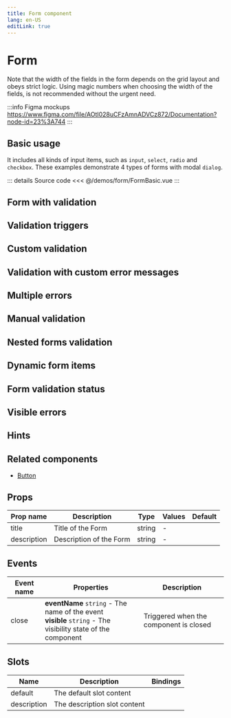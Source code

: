 ```yaml
---
title: Form component
lang: en-US
editLink: true
---
```


# Form

Note that the width of the fields in the form depends on the grid layout and obeys strict logic.
Using magic numbers when choosing the width of the fields, is not recommended without the urgent need.

:::info Figma mockups
https://www.figma.com/file/AOtI028uCFzAmnADVCz872/Documentation?node-id=23%3A744
:::

## Basic usage

It includes all kinds of input items, such as `input`, `select`, `radio` and `checkbox`.
These examples demonstrate 4 types of forms with modal `dialog`.

<FormBasic />

::: details Source code
<<< @/demos/form/FormBasic.vue
:::

## Form with validation

## Validation triggers

## Custom validation

## Validation with custom error messages

## Multiple errors

## Manual validation

## Nested forms validation

## Dynamic form items

## Form validation status

## Visible errors

## Hints

## Related components

- [Button](/components/button/button.doc)

## Props

| Prop name   | Description             | Type   | Values | Default |
| ----------- | ----------------------- | ------ | ------ | ------- |
| title       | Title of the Form       | string | -      |         |
| description | Description of the Form | string | -      |         |

## Events

| Event name | Properties                                                                                                      | Description                            |
| ---------- | --------------------------------------------------------------------------------------------------------------- | -------------------------------------- |
| close      | **eventName** `string` - The name of the event<br/>**visible** `string` - The visibility state of the component | Triggered when the component is closed |

## Slots

| Name        | Description                  | Bindings |
| ----------- | ---------------------------- | -------- |
| default     | The default slot content     |          |
| description | The description slot content |          |

